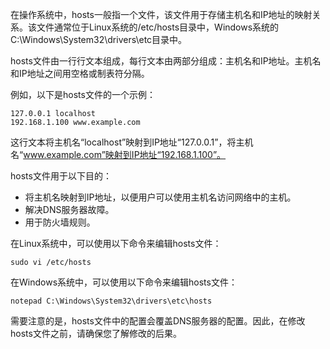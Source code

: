 在操作系统中，hosts一般指一个文件，该文件用于存储主机名和IP地址的映射关系。该文件通常位于Linux系统的/etc/hosts目录中，Windows系统的C:\Windows\System32\drivers\etc目录中。

hosts文件由一行行文本组成，每行文本由两部分组成：主机名和IP地址。主机名和IP地址之间用空格或制表符分隔。

例如，以下是hosts文件的一个示例：

```
127.0.0.1 localhost
192.168.1.100 www.example.com
```

这行文本将主机名“localhost”映射到IP地址“127.0.0.1”，将主机名“www.example.com”映射到IP地址“192.168.1.100”。

hosts文件用于以下目的：

* 将主机名映射到IP地址，以便用户可以使用主机名访问网络中的主机。
* 解决DNS服务器故障。
* 用于防火墙规则。

在Linux系统中，可以使用以下命令来编辑hosts文件：

```
sudo vi /etc/hosts
```

在Windows系统中，可以使用以下命令来编辑hosts文件：

```
notepad C:\Windows\System32\drivers\etc\hosts
```

需要注意的是，hosts文件中的配置会覆盖DNS服务器的配置。因此，在修改hosts文件之前，请确保您了解修改的后果。